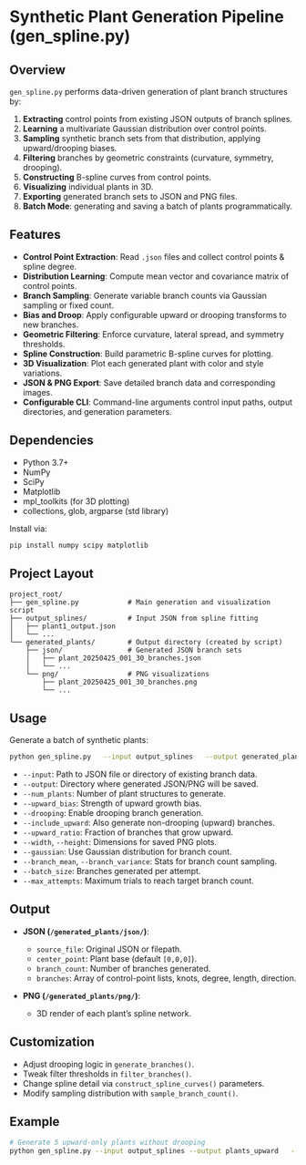 # Synthetic Plant Generation Pipeline (gen_spline.py)

## Overview

`gen_spline.py` performs data-driven generation of plant branch structures by:

1. **Extracting** control points from existing JSON outputs of branch splines.  
2. **Learning** a multivariate Gaussian distribution over control points.  
3. **Sampling** synthetic branch sets from that distribution, applying upward/drooping biases.  
4. **Filtering** branches by geometric constraints (curvature, symmetry, drooping).  
5. **Constructing** B-spline curves from control points.  
6. **Visualizing** individual plants in 3D.  
7. **Exporting** generated branch sets to JSON and PNG files.  
8. **Batch Mode**: generating and saving a batch of plants programmatically.

## Features

- **Control Point Extraction**: Read `.json` files and collect control points & spline degree.  
- **Distribution Learning**: Compute mean vector and covariance matrix of control points.  
- **Branch Sampling**: Generate variable branch counts via Gaussian sampling or fixed count.  
- **Bias and Droop**: Apply configurable upward or drooping transforms to new branches.  
- **Geometric Filtering**: Enforce curvature, lateral spread, and symmetry thresholds.  
- **Spline Construction**: Build parametric B-spline curves for plotting.  
- **3D Visualization**: Plot each generated plant with color and style variations.  
- **JSON & PNG Export**: Save detailed branch data and corresponding images.  
- **Configurable CLI**: Command-line arguments control input paths, output directories, and generation parameters.

## Dependencies

- Python 3.7+  
- NumPy  
- SciPy  
- Matplotlib  
- mpl_toolkits (for 3D plotting)  
- collections, glob, argparse (std library)  

Install via:

```bash
pip install numpy scipy matplotlib
```

## Project Layout

```
project_root/
├── gen_spline.py            # Main generation and visualization script
├── output_splines/          # Input JSON from spline fitting
│   ├── plant1_output.json
│   └── ...
└── generated_plants/        # Output directory (created by script)
    ├── json/                # Generated JSON branch sets
    │   ├── plant_20250425_001_30_branches.json
    │   └── ...
    └── png/                 # PNG visualizations
        ├── plant_20250425_001_30_branches.png
        └── ...
```

## Usage

Generate a batch of synthetic plants:

```bash
python gen_spline.py   --input output_splines   --output generated_plants   --num_plants 10   --upward_bias 0.55   --drooping   --include_upward   --upward_ratio 0.5   --width 12   --height 10   --gaussian   --branch_mean 32   --branch_variance 5   --batch_size 200   --max_attempts 20
```

- `--input`: Path to JSON file or directory of existing branch data.  
- `--output`: Directory where generated JSON/PNG will be saved.  
- `--num_plants`: Number of plant structures to generate.  
- `--upward_bias`: Strength of upward growth bias.  
- `--drooping`: Enable drooping branch generation.  
- `--include_upward`: Also generate non-drooping (upward) branches.  
- `--upward_ratio`: Fraction of branches that grow upward.  
- `--width`, `--height`: Dimensions for saved PNG plots.  
- `--gaussian`: Use Gaussian distribution for branch count.  
- `--branch_mean`, `--branch_variance`: Stats for branch count sampling.  
- `--batch_size`: Branches generated per attempt.  
- `--max_attempts`: Maximum trials to reach target branch count.

## Output

- **JSON (`/generated_plants/json/`)**:  
  - `source_file`: Original JSON or filepath.  
  - `center_point`: Plant base (default `[0,0,0]`).  
  - `branch_count`: Number of branches generated.  
  - `branches`: Array of control-point lists, knots, degree, length, direction.

- **PNG (`/generated_plants/png/`)**:  
  - 3D render of each plant’s spline network.

## Customization

- Adjust drooping logic in `generate_branches()`.  
- Tweak filter thresholds in `filter_branches()`.  
- Change spline detail via `construct_spline_curves()` parameters.  
- Modify sampling distribution with `sample_branch_count()`.

## Example

```bash
# Generate 5 upward-only plants without drooping
python gen_spline.py --input output_splines --output plants_upward   --num_plants 5 --include_upward --drooping False
```